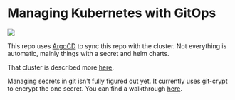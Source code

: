 # Managing Kubernetes with GitOps
[![](https://argocd.joshcorp.co/api/badge?name=apps&revision=true)](https://argocd.joshcorp.co/applications/apps)

This repo uses [ArgoCD](https://argoproj.github.io/projects/argo-cd) to sync this repo with the cluster. Not everything is automatic, mainly things with a secret and helm charts.

That cluster is described more [here](https://www.joshkasuboski.com/posts/home-k8s-raspberry-update/).

Managing secrets in git isn't fully figured out yet. It currently uses git-crypt to encrypt the one secret. You can find a walkthrough [here](https://buddy.works/guides/git-crypt).